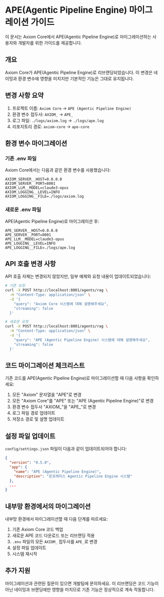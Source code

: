 # APE(Agentic Pipeline Engine) 마이그레이션 가이드

이 문서는 Axiom Core에서 APE(Agentic Pipeline Engine)로 마이그레이션하는 사용자와 개발자를 위한 가이드를 제공합니다.

## 개요

Axiom Core가 APE(Agentic Pipeline Engine)로 리브랜딩되었습니다. 이 변경은 네이밍과 환경 변수에 영향을 미치지만 기본적인 기능은 그대로 유지됩니다.

## 변경 사항 요약

1. 프로젝트 이름: `Axiom Core` → `APE (Agentic Pipeline Engine)`
2. 환경 변수 접두사: `AXIOM_` → `APE_`
3. 로그 파일: `./logs/axiom.log` → `./logs/ape.log`
4. 리포지토리 경로: `axiom-core` → `ape-core`

## 환경 변수 마이그레이션

### 기존 .env 파일

Axiom Core에서는 다음과 같은 환경 변수를 사용했습니다:

```
AXIOM_SERVER__HOST=0.0.0.0
AXIOM_SERVER__PORT=8001
AXIOM_LLM__MODEL=claude3-opus
AXIOM_LOGGING__LEVEL=INFO
AXIOM_LOGGING__FILE=./logs/axiom.log
```

### 새로운 .env 파일

APE(Agentic Pipeline Engine)로 마이그레이션 후:

```
APE_SERVER__HOST=0.0.0.0
APE_SERVER__PORT=8001
APE_LLM__MODEL=claude3-opus
APE_LOGGING__LEVEL=INFO
APE_LOGGING__FILE=./logs/ape.log
```

## API 호출 변경 사항

API 호출 자체는 변경되지 않았지만, 일부 예제와 요청 내용이 업데이트되었습니다:

```bash
# 기존 요청
curl -X POST http://localhost:8001/agents/rag \
  -H "Content-Type: application/json" \
  -d '{
    "query": "Axiom Core 시스템에 대해 설명해주세요",
    "streaming": false
  }'

# 새로운 요청
curl -X POST http://localhost:8001/agents/rag \
  -H "Content-Type: application/json" \
  -d '{
    "query": "APE (Agentic Pipeline Engine) 시스템에 대해 설명해주세요",
    "streaming": false
  }'
```

## 코드 마이그레이션 체크리스트

기존 코드를 APE(Agentic Pipeline Engine)로 마이그레이션할 때 다음 사항을 확인하세요:

1. 모든 "Axiom" 문자열을 "APE"로 변경
2. 모든 "Axiom Core"를 "APE" 또는 "APE (Agentic Pipeline Engine)"로 변경
3. 환경 변수 접두사 "AXIOM_"을 "APE_"로 변경
4. 로그 파일 경로 업데이트
5. 저장소 경로 및 설명 업데이트

## 설정 파일 업데이트

`config/settings.json` 파일이 다음과 같이 업데이트되어야 합니다:

```json
{
  "version": "0.5.0",
  "app": {
    "name": "APE (Agentic Pipeline Engine)",
    "description": "온프레미스 Agentic Pipeline Engine 시스템"
  },
  ...
}
```

## 내부망 환경에서의 마이그레이션

내부망 환경에서 마이그레이션할 때 다음 단계를 따르세요:

1. 기존 Axiom Core 코드 백업
2. 새로운 APE 코드 다운로드 또는 리브랜딩 적용
3. `.env` 파일의 모든 `AXIOM_` 접두사를 `APE_`로 변경
4. 설정 파일 업데이트
5. 시스템 재시작

## 추가 지원

마이그레이션과 관련된 질문이 있으면 개발팀에 문의하세요. 이 리브랜딩은 코드 기능이 아닌 네이밍과 브랜딩에만 영향을 미치므로 기존 기능은 정상적으로 계속 작동합니다.